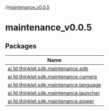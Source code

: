 //[maintenance_v0.0.5](index.md)

# maintenance_v0.0.5

## Packages

| Name |
|---|
| [ai.fd.thinklet.sdk.maintenance.adb](maintenance_v0.0.5/ai.fd.thinklet.sdk.maintenance.adb/index.md) |
| [ai.fd.thinklet.sdk.maintenance.camera](maintenance_v0.0.5/ai.fd.thinklet.sdk.maintenance.camera/index.md) |
| [ai.fd.thinklet.sdk.maintenance.language](maintenance_v0.0.5/ai.fd.thinklet.sdk.maintenance.language/index.md) |
| [ai.fd.thinklet.sdk.maintenance.launcher](maintenance_v0.0.5/ai.fd.thinklet.sdk.maintenance.launcher/index.md) |
| [ai.fd.thinklet.sdk.maintenance.power](maintenance_v0.0.5/ai.fd.thinklet.sdk.maintenance.power/index.md) |
